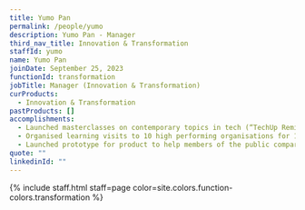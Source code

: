 ```yaml
---
title: Yumo Pan
permalink: /people/yumo
description: Yumo Pan - Manager
third_nav_title: Innovation & Transformation
staffId: yumo
name: Yumo Pan
joinDate: September 25, 2023
functionId: transformation
jobTitle: Manager (Innovation & Transformation)
curProducts:
  - Innovation & Transformation
pastProducts: []
accomplishments:
  - Launched masterclasses on contemporary topics in tech (“TechUp Remix”) for >100 Smart Nation Group staff to build technical competency.
  - Organised learning visits to 10 high performing organisations for 100 Smart National Group staff to experience and learn best practices from effective tech firms
  - Launched prototype for product to help members of the public compare between charities and make more informed donation decisions
quote: ""
linkedinId: ""
---
```


{% include staff.html staff=page color=site.colors.function-colors.transformation %}
